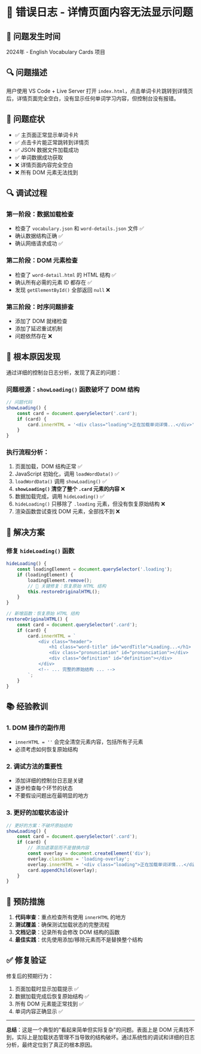 # 🐛 错误日志 - 详情页面内容无法显示问题

## 📅 问题发生时间
2024年 - English Vocabulary Cards 项目

## 🔍 问题描述
用户使用 VS Code + Live Server 打开 `index.html`，点击单词卡片跳转到详情页后，详情页面完全空白，没有显示任何单词学习内容，但控制台没有报错。

## 🎯 问题症状
- ✅ 主页面正常显示单词卡片
- ✅ 点击卡片能正常跳转到详情页
- ✅ JSON 数据文件加载成功
- ✅ 单词数据成功获取
- ❌ 详情页面内容完全空白
- ❌ 所有 DOM 元素无法找到

## 🔍 调试过程

### 第一阶段：数据加载检查
- 检查了 `vocabulary.json` 和 `word-details.json` 文件 ✅
- 确认数据结构正确 ✅
- 确认网络请求成功 ✅

### 第二阶段：DOM 元素检查
- 检查了 `word-detail.html` 的 HTML 结构 ✅
- 确认所有必需的元素 ID 都存在 ✅
- 发现 `getElementById()` 全部返回 `null` ❌

### 第三阶段：时序问题排查
- 添加了 DOM 就绪检查
- 添加了延迟重试机制
- 问题依然存在 ❌

## 🎯 根本原因发现

通过详细的控制台日志分析，发现了真正的问题：

### 问题根源：`showLoading()` 函数破坏了 DOM 结构

```javascript
// 问题代码
showLoading() {
    const card = document.querySelector('.card');
    if (card) {
        card.innerHTML = '<div class="loading">正在加载单词详情...</div>';  // 🚨 这里清空了所有内容！
    }
}
```

### 执行流程分析：
1. 页面加载，DOM 结构正常 ✅
2. JavaScript 初始化，调用 `loadWordData()` ✅
3. `loadWordData()` 调用 `showLoading()` ✅
4. **`showLoading()` 清空了整个 `.card` 元素的内容** ❌
5. 数据加载完成，调用 `hideLoading()` ✅
6. `hideLoading()` 只移除了 `.loading` 元素，但没有恢复原始结构 ❌
7. 渲染函数尝试查找 DOM 元素，全部找不到 ❌

## 🔧 解决方案

### 修复 `hideLoading()` 函数
```javascript
hideLoading() {
    const loadingElement = document.querySelector('.loading');
    if (loadingElement) {
        loadingElement.remove();
        // 🎯 关键修复：恢复原始 HTML 结构
        this.restoreOriginalHTML();
    }
}

// 新增函数：恢复原始 HTML 结构
restoreOriginalHTML() {
    const card = document.querySelector('.card');
    if (card) {
        card.innerHTML = `
            <div class="header">
                <h1 class="word-title" id="wordTitle">Loading...</h1>
                <div class="pronunciation" id="pronunciation"></div>
                <div class="definition" id="definition"></div>
            </div>
            <!-- ... 完整的原始结构 ... -->
        `;
    }
}
```

## 📚 经验教训

### 1. **DOM 操作的副作用**
- `innerHTML = ''` 会完全清空元素内容，包括所有子元素
- 必须考虑如何恢复原始结构

### 2. **调试方法的重要性**
- 添加详细的控制台日志是关键
- 逐步检查每个环节的状态
- 不要假设问题出在最明显的地方

### 3. **更好的加载状态设计**
```javascript
// 更好的方案：不破坏原始结构
showLoading() {
    const card = document.querySelector('.card');
    if (card) {
        // 添加遮罩层而不是替换内容
        const overlay = document.createElement('div');
        overlay.className = 'loading-overlay';
        overlay.innerHTML = '<div class="loading">正在加载单词详情...</div>';
        card.appendChild(overlay);
    }
}
```

## 🎯 预防措施

1. **代码审查**：重点检查所有使用 `innerHTML` 的地方
2. **测试覆盖**：确保测试加载状态的完整流程
3. **文档记录**：记录所有会修改 DOM 结构的函数
4. **最佳实践**：优先使用添加/移除元素而不是替换整个结构

## ✅ 修复验证

修复后的预期行为：
1. 页面加载时显示加载提示 ✅
2. 数据加载完成后恢复原始结构 ✅
3. 所有 DOM 元素能正常找到 ✅
4. 单词内容正确显示 ✅

---

**总结**：这是一个典型的"看起来简单但实际复杂"的问题。表面上是 DOM 元素找不到，实际上是加载状态管理不当导致的结构破坏。通过系统性的调试和详细的日志分析，最终定位到了真正的根本原因。
